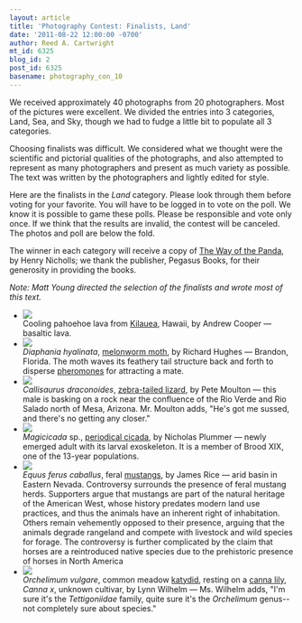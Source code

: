 ```yaml
---
layout: article
title: 'Photography Contest: Finalists, Land'
date: '2011-08-22 12:00:00 -0700'
author: Reed A. Cartwright
mt_id: 6325
blog_id: 2
post_id: 6325
basename: photography_con_10
---
```

We received approximately 40 photographs from 20 photographers.  Most of the pictures were excellent.  We divided the entries into 3 categories, Land, Sea, and Sky, though we had to fudge a little bit to populate all 3 categories.

Choosing finalists was difficult. We considered what we thought were the scientific and pictorial qualities of the photographs, and also attempted to represent as many photographers and present as much variety as possible. The text was written by the photographers and lightly edited for style.

Here are the finalists in the _Land_ category.  Please look through them before voting for your favorite.  You will have to be logged in to vote on the poll.  We know it is possible to game these polls.  Please be responsible and vote only once.  If we think that the results are invalid, the contest will be canceled.  The photos and poll are below the fold.

The winner in each category will receive a copy of [The Way of the Panda](http://www.amazon.com/Way-Panda-Henry-Nicholls/dp/1846683688), by Henry Nicholls; we thank the publisher, Pegasus Books, for their generosity in providing the books.

_Note: Matt Young directed the selection of the finalists and wrote most of this text._


<style>
#mygalleryview {
}
.gallery {
background-color: #333 !important;
margin-left: auto;
margin-right: auto;
}
.pointer {
border-bottom-color: #FFF !important;
}
.frame.current .img_wrap {
border-color: #FFF !important;
}
.gallery img {
margin: 0px !important;
}
.frame .img_wrap {
border-width: 3px !important;
}
.panel-overlay {
overflow:auto !important;
} 
</style>
<ul id="mygalleryview" >
<li><img src="http://pandasthumb.org/archives/2011/08/contest/Land/Cooper.CoolingPahoehoe.jpg" />
<div class="panel-overlay">
Cooling pahoehoe lava from <a href="http://www.darkerview.com/darkview/index.php?/categories/28-Kilauea">Kilauea</a>,  Hawaii, by Andrew Cooper &mdash; basaltic lava.  
</div>
</li>
<li><img src="http://pandasthumb.org/archives/2011/08/contest/Land/Hughes.Diaphania hyalinata%20-%20Melonworm Moth.jpg" />
<div class="panel-overlay">
<i>Diaphania hyalinata</i>, <a href="http://bugguide.net/node/view/348761">melonworm moth</a>, by Richard Hughes &mdash; Brandon, Florida. The moth waves its feathery tail structure back and forth to disperse <a href="http://insects.about.com/od/behaviorcommunication/f/how_insects_smell.htm">pheromones</a> for attracting a mate. 
</div>
</li>
<li><img src="http://pandasthumb.org/archives/2011/08/contest/Land/Moulton.Callisaurus_draconoides.jpg" />
<div class="panel-overlay">
<i>Callisaurus draconoides</i>, <a href="http://www.reptilesofaz.org/Lizards-Subpages/h-c-draconoides.html">zebra-tailed lizard</a>, by Pete Moulton &mdash; this male is basking on a rock near the confluence of the Rio Verde and Rio Salado north of Mesa, Arizona. Mr. Moulton adds, "He's got me sussed, and there's no getting any closer."
</div>
</li>
<li><img src="http://pandasthumb.org/archives/2011/08/contest/Land/plummer.Magicicada.jpg" />
<div class="panel-overlay">
<i>Magicicada</i> sp., <a href="http://www.magicicada.org/">periodical cicada</a>, by Nicholas Plummer  &mdash;  newly emerged adult with its larval exoskeleton.  It is a member of Brood XIX, one of the 13-year populations.
</div>
</li>
<li><img src="http://pandasthumb.org/archives/2011/08/contest/Land/Rice.Equus_ferus_caballus.jpg" />
<div class="panel-overlay">
<i>Equus ferus caballus</i>, feral <a href="http://en.wikipedia.org/wiki/Mustang_(horse)">mustangs</a>, by James Rice &mdash;  arid basin in Eastern Nevada. Controversy surrounds the presence of feral mustang herds. Supporters argue that mustangs are part of the natural heritage of the American West, whose history predates modern land use practices, and thus the animals have an inherent right of inhabitation. Others remain vehemently opposed to their presence, arguing that the animals degrade rangeland and compete with livestock and wild species for forage. The controversy is further complicated by the claim that horses are a reintroduced native species due to the prehistoric presence of horses in North America
</div>
</li>
<li><img src="http://pandasthumb.org/archives/2011/08/contest/Land/Wilhelm.Orchelimum_vulgare.jpg" />
<div class="panel-overlay">
<i>Orchelimum vulgare</i>, common meadow <a href="http://en.wikipedia.org/wiki/Tettigoniidae">katydid</a>, resting on a <a href="en.wikipedia.org/wiki/Canna_(plant)">canna lily</a>, <i>Canna x</i>, unknown cultivar, by Lynn Wilhelm &mdash;  Ms. Wilhelm adds, "I'm sure it's the <i>Tettigoniidae</i> family, quite sure it's the <i>Orchelimum</i> genus--not completely sure about species."
</div>
</li>
</ul>
<script>
$(function(){
$('#mygalleryview').galleryView({
panel_width: 600,
panel_height: 450,
frame_width: 100,
frame_height: 100,
nav_theme: '/scripts/ext/themes/light',
transition_interval: 0
});
});
</script>

